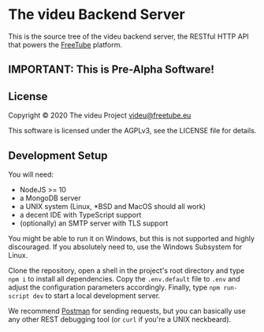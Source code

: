 # The videu Backend Server

This is the source tree of the videu backend server, the RESTful HTTP API that
powers the [FreeTube](https://freetube.eu) platform.

## **IMPORTANT**: This is Pre-Alpha Software!



## License

Copyright © 2020 The videu Project <videu@freetube.eu>

This software is licensed under the AGPLv3, see the LICENSE file for details.

## Development Setup

You will need:

- NodeJS >= 10
- a MongoDB server
- a UNIX system (Linux, *BSD and MacOS should all work)
- a decent IDE with TypeScript support
- (optionally) an SMTP server with TLS support

You might be able to run it on Windows, but this is not supported and highly
discouraged.  If you absolutely need to, use the Windows Subsystem for Linux.

Clone the repository, open a shell in the project's root directory and type
`npm i` to install all dependencies.  Copy the `.env.default` file to `.env`
and adjust the configuration parameters accordingly.  Finally, type
`npm run-script dev` to start a local development server.

We recommend [Postman](https://www.getpostman.com/) for sending requests, but
you can basically use any other REST debugging tool (or `curl` if you're a
UNIX neckbeard).
